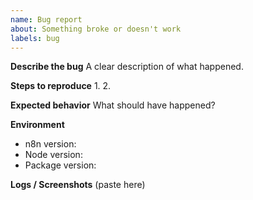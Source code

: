 ```yaml
---
name: Bug report
about: Something broke or doesn't work
labels: bug
---
```

**Describe the bug**
A clear description of what happened.

**Steps to reproduce**
1. 
2. 

**Expected behavior**
What should have happened?

**Environment**
- n8n version:
- Node version:
- Package version:

**Logs / Screenshots**
(paste here)
